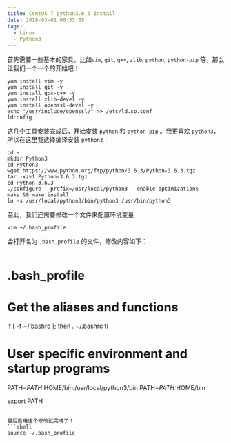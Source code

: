 ```yaml
---
title: CentOS 7 python3.6.3 install
date: 2018-03-01 00:53:55
tags: 
  - Linux 
  - Python3
---
```


首先需要一些基本的家具，比如`vim`, `git`, `g++`, `zlib`, `python`, `python-pip` 等，那么让我们一个一个的开始吧！

<!-- more -->
```shell
yum install vim -y
yum install git -y
yum install gcc-c++ -y
yum install zlib-devel -y
yum install openssl-devel -y
echo "/usr/include/openssl/" >> /etc/ld.so.conf
ldconfig
```
这几个工具安装完成后，开始安装 `python` 和 `python-pip` 。我更喜欢 `python3`，所以在这里我选择编译安装 `python3`：
```shell
cd ~
mkdir Python3
cd Python3
wget https://www.python.org/ftp/python/3.6.3/Python-3.6.3.tgz
tar -xzvf Python-3.6.3.tgz
cd Python-3.6.3
./configure --prefix=/usr/local/python3 --enable-optimizations
make && make install
ln -s /usr/local/python3/bin/python3 /usr/bin/python3
```
至此，我们还需要修改一个文件来配置环境变量
```shell
vim ~/.bash_profile
```
会打开名为 `.bash_profile` 的文件，修改内容如下：
>```
# .bash_profile

# Get the aliases and functions
if [ -f ~/.bashrc ]; then
        . ~/.bashrc
fi

# User specific environment and startup programs

PATH=$PATH:$HOME/bin:/usr/local/python3/bin
PATH=$PATH:$HOME/bin

export PATH
```

最后启用这个修改就完成了！
```shell
source ~/.bash_profile
```
